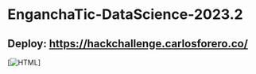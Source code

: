 # EnganchaTic-DataScience-2023.2

## Deploy: https://hackchallenge.carlosforero.co/

[![HTML](https://hackchallenge.carlosforero.co/)]

